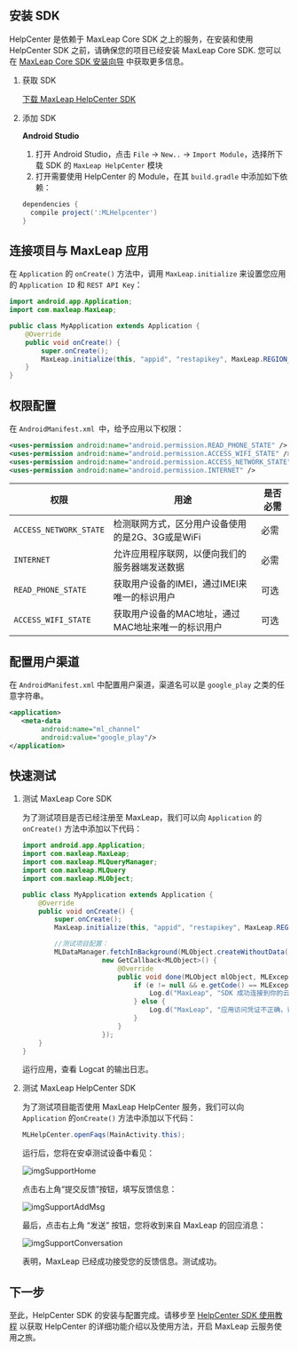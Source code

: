 ##	安装 SDK

HelpCenter 是依赖于 MaxLeap Core SDK 之上的服务，在安装和使用 HelpCenter SDK 之前，请确保您的项目已经安装 MaxLeap Core SDK. 您可以在 [MaxLeap Core SDK 安装向导](ML_DOCS_LINK_PLACEHOLDER_SDK_QUICKSTART_ANDROID) 中获取更多信息。

1. 获取 SDK

    <a class="download-sdk" href="https://github.com/MaxLeap/Demo-Support-Android" target="_blank">下载 MaxLeap HelpCenter SDK</a>

2. 添加 SDK

    **Android Studio**

    1. 	打开 Android Studio，点击 `File` -> `New..` -> `Import Module`，选择所下载 SDK 的 `MaxLeap HelpCenter` 模块
    2. 	打开需要使用 HelpCenter 的 Module，在其 `build.gradle` 中添加如下依赖：

    ```gradle
    dependencies {
      compile project(':MLHelpcenter')
    }
    ```

##	连接项目与 MaxLeap 应用

在 `Application` 的 `onCreate()` 方法中，调用 `MaxLeap.initialize` 来设置您应用的 `Application ID` 和 `REST API Key`：

```java
import android.app.Application;
import com.maxleap.MaxLeap;

public class MyApplication extends Application {
	@Override
	public void onCreate() {
		super.onCreate();
		MaxLeap.initialize(this, "appid", "restapikey", MaxLeap.REGION_CN);
	}
}
```

##	权限配置

在 `AndroidManifest.xml `中，给予应用以下权限：

```xml
<uses-permission android:name="android.permission.READ_PHONE_STATE" />
<uses-permission android:name="android.permission.ACCESS_WIFI_STATE" />
<uses-permission android:name="android.permission.ACCESS_NETWORK_STATE" />
<uses-permission android:name="android.permission.INTERNET" />
```

权限|用途|是否必需
---|---|---
`ACCESS_NETWORK_STATE`|		检测联网方式，区分用户设备使用的是2G、3G或是WiFi| 必需
`INTERNET`| 	允许应用程序联网，以便向我们的服务器端发送数据| 必需
`READ_PHONE_STATE`| 	获取用户设备的IMEI，通过IMEI来唯一的标识用户| 可选
`ACCESS_WIFI_STATE`| 	获取用户设备的MAC地址，通过MAC地址来唯一的标识用户| 可选

## 配置用户渠道

在 `AndroidManifest.xml` 中配置用户渠道，渠道名可以是 `google_play` 之类的任意字符串。

```xml
<application>
   <meta-data
        android:name="ml_channel"
        android:value="google_play"/>
</application>
```

##	快速测试

1. 测试 MaxLeap Core SDK

    为了测试项目是否已经注册至 MaxLeap，我们可以向 `Application` 的 `onCreate()` 方法中添加以下代码：

    ```java
    import android.app.Application;
    import com.maxleap.MaxLeap;
    import com.maxleap.MLQueryManager;
    import com.maxleap.MLQuery
    import com.maxleap.MLObject;

    public class MyApplication extends Application {
        @Override
        public void onCreate() {
            super.onCreate();
            MaxLeap.initialize(this, "appid", "restapikey", MaxLeap.REGION_CN);

            //测试项目配置：
            MLDataManager.fetchInBackground(MLObject.createWithoutData("foobar", "123"),
                        new GetCallback<MLObject>() {
                            @Override
                            public void done(MLObject mlObject, MLException e) {
                                if (e != null && e.getCode() == MLException.INVALID_OBJECT_ID) {
                                    Log.d("MaxLeap", "SDK 成功连接到你的云端应用！");
                                } else {
                                    Log.d("MaxLeap", "应用访问凭证不正确，请检查。");
                                }
                            }
                        });
        }
    }
    ```

    运行应用，查看 Logcat 的输出日志。

2. 测试 MaxLeap HelpCenter SDK

    为了测试项目能否使用 MaxLeap HelpCenter 服务，我们可以向 `Application` 的`onCreate()` 方法中添加以下代码：

    ```java
    MLHelpCenter.openFaqs(MainActivity.this);
    ```

    运行后，您将在安卓测试设备中看见：

    ![imgSupportHome](../../../images/imgSupportHome.png)

    点击右上角“提交反馈”按钮，填写反馈信息：

    ![imgSupportAddMsg](../../../images/imgSupportAddMsg.png)

    最后，点击右上角 “发送” 按钮，您将收到来自 MaxLeap 的回应消息：

    ![imgSupportConversation](../../../images/imgSupportConversation.png)

    表明，MaxLeap 已经成功接受您的反馈信息。测试成功。

## 下一步

至此，HelpCenter SDK 的安装与配置完成。请移步至 [HelpCenter SDK 使用教程](ML_DOCS_GUIDE_LINK_PLACEHOLDER_ANDROID#SUPPORT_ZH) 以获取 HelpCenter 的详细功能介绍以及使用方法，开启 MaxLeap 云服务使用之旅。